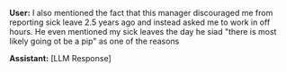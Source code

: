 **User:**
I also mentioned the fact that this manager discouraged me from reporting sick leave 2.5 years ago and instead asked me to work in off hours. He even mentioned my sick leaves the day he siad "there is most likely going ot be a pip" as one of the reasons 

**Assistant:**
[LLM Response]

